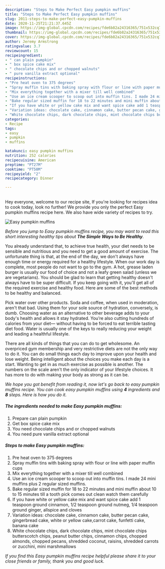 ```yaml
---
description: "Steps to Make Perfect Easy pumpkin muffins"
title: "Steps to Make Perfect Easy pumpkin muffins"
slug: 2011-steps-to-make-perfect-easy-pumpkin-muffins
date: 2020-11-25T21:21:37.645Z
image: https://img-global.cpcdn.com/recipes/fde6b82a24316365/751x532cq70/easy-pumpkin-muffins-recipe-main-photo.jpg
thumbnail: https://img-global.cpcdn.com/recipes/fde6b82a24316365/751x532cq70/easy-pumpkin-muffins-recipe-main-photo.jpg
cover: https://img-global.cpcdn.com/recipes/fde6b82a24316365/751x532cq70/easy-pumpkin-muffins-recipe-main-photo.jpg
author: Jeremy Armstrong
ratingvalue: 3.7
reviewcount: 15
recipeingredient:
- " can plain pumpkin"
- " box spice cake mix"
- " chocolate chips and or chopped walnuts"
- " pure vanilla extract optional"
recipeinstructions:
- "Pre heat oven to 375 degrees"
- "Spray muffin tins with baking spray with flour or line with paper muffin cups"
- "Mix everything together with a mixer till well combined"
- "Use an ice cream scooper to scoop out into muffin tins. I made 24 mini muffins plus 2 regular sized muffins."
- "Bake regular sized muffin for 18 to 22 minutes and mini muffin about 10 to 15 minutes till a tooth pick comes out clean watch them carefully"
- "If you have white or yellow cake mix and want spice cake add 1 teaspoon ground cinnamon, 1/2 teaspoon ground nutmeg, 1/4 teaspoon ground ginger, allspice and cloves"
- "Variation ideas: chocolate cake, cinnamon cake, butter pecan cake, gingerbread cake, white or yellow cake,carrot cake, funfetti cake, banana cake"
- "White chocolate chips, dark chocolate chips, mint chocolate chips butterscotch chips, peanut butter chips, cinnamon chips, chopped almonds, chopped pecans, shredded coconut, raisins, shredded carrots or zucchini, mini marshmallows"
categories:
- Recipe
tags:
- easy
- pumpkin
- muffins

katakunci: easy pumpkin muffins 
nutrition: 252 calories
recipecuisine: American
preptime: "PT27M"
cooktime: "PT50M"
recipeyield: "2"
recipecategory: Dinner

---
```

<br>
Hey everyone, welcome to our recipe site, If you're looking for recipes idea to cook today, look no further! We provide you only the perfect Easy pumpkin muffins recipe here. We also have wide variety of recipes to try.
<br>


![Easy pumpkin muffins](https://img-global.cpcdn.com/recipes/fde6b82a24316365/751x532cq70/easy-pumpkin-muffins-recipe-main-photo.jpg)

<i>Before you jump to Easy pumpkin muffins recipe, you may want to read this short interesting healthy tips about <strong>The Simple Ways to Be Healthy</strong>.</i>

You already understand that, to achieve true health, your diet needs to be sensible and nutritious and you need to get a good amount of exercise. The unfortunate thing is that, at the end of the day, we don't always have enough time or energy required for a healthy lifestyle. When our work day is complete, most people do not want to go to the gym. A hot, grease laden burger is usually our food of choice and not a leafy green salad (unless we are vegetarians). You should be glad to learn that getting healthy doesn't always have to be super difficult. If you keep going with it, you'll get all of the required exercise and healthy food. Here are some of the best methods to be healthy and balanced.

Pick water over other products. Soda and coffee, when used in moderation, aren't that bad. Using them for your sole source of hydration, conversely, is dumb. Choosing water as an alternative to other beverage adds to your body's health and allows it stay hydrated. You’re also cutting hundreds of calories from your diet— without having to be forced to eat terrible tasting diet food. Water is usually one of the keys to really reducing your weight and leading a healthful lifestyle.

There are all kinds of things that you can do to get wholesome. An overpriced gym membership and very restrictive diets are not the only way to do it. You can do small things each day to improve upon your health and lose weight. Being intelligent about the choices you make each day is a start. Wanting to get in as much exercise as possible is another. The numbers on the scale aren't the only indicator of your lifestyle choices. It has more to do with making your body as strong as it can be. 


<i>We hope you got benefit from reading it, now let's go back to easy pumpkin muffins recipe. You can cook easy pumpkin muffins using <strong>4</strong> ingredients and <strong>8</strong> steps. Here is how you do it.
</i>

##### The ingredients needed to make Easy pumpkin muffins:

1. Prepare  can plain pumpkin
1. Get  box spice cake mix
1. You need  chocolate chips and or chopped walnuts
1. You need  pure vanilla extract optional


##### Steps to make Easy pumpkin muffins:

1. Pre heat oven to 375 degrees
1. Spray muffin tins with baking spray with flour or line with paper muffin cups
1. Mix everything together with a mixer till well combined
1. Use an ice cream scooper to scoop out into muffin tins. I made 24 mini muffins plus 2 regular sized muffins.
1. Bake regular sized muffin for 18 to 22 minutes and mini muffin about 10 to 15 minutes till a tooth pick comes out clean watch them carefully
1. If you have white or yellow cake mix and want spice cake add 1 teaspoon ground cinnamon, 1/2 teaspoon ground nutmeg, 1/4 teaspoon ground ginger, allspice and cloves
1. Variation ideas: chocolate cake, cinnamon cake, butter pecan cake, gingerbread cake, white or yellow cake,carrot cake, funfetti cake, banana cake
1. White chocolate chips, dark chocolate chips, mint chocolate chips butterscotch chips, peanut butter chips, cinnamon chips, chopped almonds, chopped pecans, shredded coconut, raisins, shredded carrots or zucchini, mini marshmallows


<i>If you find this Easy pumpkin muffins recipe helpful please share it to your close friends or family, thank you and good luck.</i>
